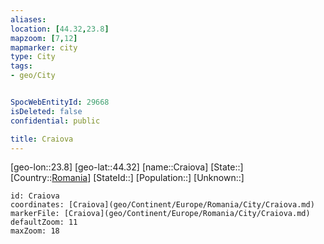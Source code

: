 ```yaml
---
aliases: 
location: [44.32,23.8]
mapzoom: [7,12] 
mapmarker: city 
type: City
tags:
- geo/City


SpocWebEntityId: 29668
isDeleted: false
confidential: public

title: Craiova
---
```

[geo-lon::23.8]
[geo-lat::44.32]
[name::Craiova]
[State::]
[Country::[Romania](geo/Continent/Europe/Romania.md)]
[StateId::]
[Population::]
[Unknown::]


```leaflet
id: Craiova
coordinates: [Craiova](geo/Continent/Europe/Romania/City/Craiova.md)
markerFile: [Craiova](geo/Continent/Europe/Romania/City/Craiova.md)
defaultZoom: 11 
maxZoom: 18
```



